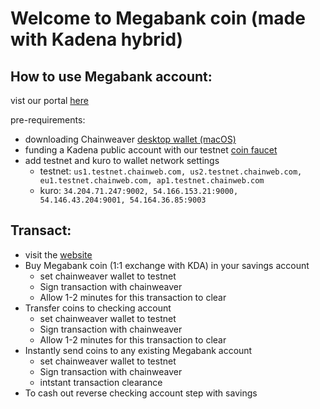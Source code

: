 # Welcome to Megabank coin (made with Kadena hybrid)

## How to use Megabank account:
vist our portal [here](http://hybrid.chainweb.com/)

pre-requirements:
  - downloading Chainweaver [desktop wallet (macOS)](builds.s3.amazonaws.com/Kadena+Chainweaver.1.1.2-2020-02-27.dmg)
  - funding a Kadena public account with our testnet [coin faucet](faucet.testnet.chainweb.com)
  - add testnet and kuro to wallet network settings
    - testnet: `us1.testnet.chainweb.com, us2.testnet.chainweb.com, eu1.testnet.chainweb.com, ap1.testnet.chainweb.com`
    - kuro: `34.204.71.247:9002, 54.166.153.21:9000, 54.146.43.204:9001, 54.164.36.85:9003`

## Transact:
  - visit the [website](http://hybrid.chainweb.com/)
  - Buy Megabank coin (1:1 exchange with KDA) in your savings account
    - set chainweaver wallet to testnet
    - Sign transaction with chainweaver
    - Allow 1-2 minutes for this transaction to clear
  - Transfer coins to checking account
    - set chainweaver wallet to testnet
    - Sign transaction with chainweaver
    - Allow 1-2 minutes for this transaction to clear
  - Instantly send coins to any existing Megabank account
    - set chainweaver wallet to testnet
    - Sign transaction with chainweaver
    - intstant transaction clearance
  - To cash out reverse checking account step with savings
